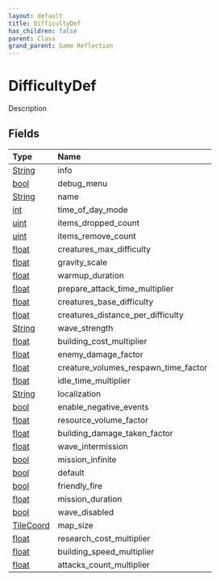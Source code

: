 ```yaml
---
layout: default
title: DifficultyDef
has_children: false
parent: Class
grand_parent: Game Reflection
---
```

# DifficultyDef
Description 

## Fields
| Type | Name |
|:-------------|:--------------|
| [String](/game-reflection/components/string.md) | info |
| [bool](/game-reflection/components/bool.md) | debug_menu |
| [String](/game-reflection/components/string.md) | name |
| [int](/game-reflection/enums/int.md) | time_of_day_mode |
| [uint](/game-reflection/components/uint.md) | items_dropped_count |
| [uint](/game-reflection/components/uint.md) | items_remove_count |
| [float](/game-reflection/components/float.md) | creatures_max_difficulty |
| [float](/game-reflection/components/float.md) | gravity_scale |
| [float](/game-reflection/components/float.md) | warmup_duration |
| [float](/game-reflection/components/float.md) | prepare_attack_time_multiplier |
| [float](/game-reflection/components/float.md) | creatures_base_difficulty |
| [float](/game-reflection/components/float.md) | creatures_distance_per_difficulty |
| [String](/game-reflection/components/string.md) | wave_strength |
| [float](/game-reflection/components/float.md) | building_cost_multiplier |
| [float](/game-reflection/components/float.md) | enemy_damage_factor |
| [float](/game-reflection/components/float.md) | creature_volumes_respawn_time_factor |
| [float](/game-reflection/components/float.md) | idle_time_multiplier |
| [String](/game-reflection/components/string.md) | localization |
| [bool](/game-reflection/components/bool.md) | enable_negative_events |
| [float](/game-reflection/components/float.md) | resource_volume_factor |
| [float](/game-reflection/components/float.md) | building_damage_taken_factor |
| [float](/game-reflection/components/float.md) | wave_intermission |
| [bool](/game-reflection/components/bool.md) | mission_infinite |
| [bool](/game-reflection/components/bool.md) | default |
| [bool](/game-reflection/components/bool.md) | friendly_fire |
| [float](/game-reflection/components/float.md) | mission_duration |
| [bool](/game-reflection/components/bool.md) | wave_disabled |
| [TileCoord](/game-reflection/classes/tile_coord.md) | map_size |
| [float](/game-reflection/components/float.md) | research_cost_multiplier |
| [float](/game-reflection/components/float.md) | building_speed_multiplier |
| [float](/game-reflection/components/float.md) | attacks_count_multiplier |
